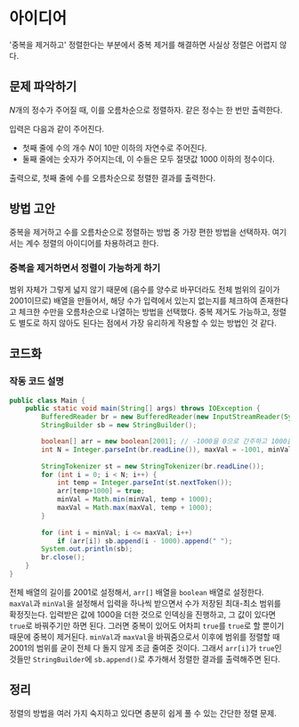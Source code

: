 # 아이디어
'중복을 제거하고' 정렬한다는 부분에서 중복 제거를 해결하면 사실상 정렬은 어렵지 않다.

## 문제 파악하기
$N$개의 정수가 주어질 때, 이를 오름차순으로 정렬하자. 같은 정수는 한 번만 출력한다.

입력은 다음과 같이 주어진다.
- 첫째 줄에 수의 개수 $N$이 10만 이하의 자연수로 주어진다.
- 둘째 줄에는 숫자가 주어지는데, 이 수들은 모두 절댓값 1000 이하의 정수이다.

출력으로, 첫째 줄에 수를 오름차순으로 정렬한 결과를 출력한다.

## 방법 고안
중복을 제거하고 수를 오름차순으로 정렬하는 방법 중 가장 편한 방법을 선택하자. 여기서는 계수 정렬의 아이디어를 차용하려고 한다.

### 중복을 제거하면서 정렬이 가능하게 하기
범위 자체가 그렇게 넓지 않기 때문에 (음수를 양수로 바꾸더라도 전체 범위의 길이가 2001이므로) 배열을 만들어서, 해당 수가 입력에서 있는지 없는지를 체크하여 존재한다고 체크한 수만을 오름차순으로 나열하는 방법을 선택했다. 중복 제거도 가능하고, 정렬도 별도로 하지 않아도 된다는 점에서 가장 유리하게 작용할 수 있는 방법인 것 같다.

## 코드화
### 작동 코드 설명
```java
public class Main {
    public static void main(String[] args) throws IOException {
        BufferedReader br = new BufferedReader(new InputStreamReader(System.in));
        StringBuilder sb = new StringBuilder();

		boolean[] arr = new boolean[2001]; // -1000을 0으로 간주하고 1000을 2000으로 간주하는 방식으로 저장
        int N = Integer.parseInt(br.readLine()), maxVal = -1001, minVal = 1001;
        
        StringTokenizer st = new StringTokenizer(br.readLine());
        for (int i = 0; i < N; i++) {
            int temp = Integer.parseInt(st.nextToken());
            arr[temp+1000] = true;
            minVal = Math.min(minVal, temp + 1000);
            maxVal = Math.max(maxVal, temp + 1000);
        }
        
        for (int i = minVal; i <= maxVal; i++) 
        	if (arr[i]) sb.append(i - 1000).append(" ");
        System.out.println(sb);
        br.close();
    }
}
```

전체 배열의 길이를 2001로 설정해서, `arr[]` 배열을  `boolean` 배열로 설정한다. `maxVal`과 `minVal`을 설정해서 입력을 하나씩 받으면서 수가 저장된 최대-최소 범위를 확정짓는다.  입력받은 값에 1000을 더한 것으로 인덱싱을 진행하고, 그 값이 있다면 `true`로 바꿔주기만 하면 된다. 그러면 중복이 있어도 어차피 	`true`를 `true`로 할 뿐이기 때문에 중복이 제거된다. `minVal`과 `maxVal`을 바꿔줌으로서 이후에 범위를 정렬할 때 2001의 범위를 굳이 전체 다 돌지 않게 조금 줄여준 것이다. 그래서 `arr[i]`가 `true`인 것들만 `StringBuilder`에 `sb.append()`로 추가해서 정렬한 결과를 출력해주면 된다.

## 정리
정렬의 방법을 여러 가지 숙지하고 있다면 충분히 쉽게 풀 수 있는 간단한 정렬 문제.
